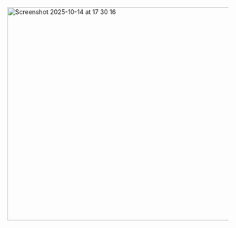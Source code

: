 <img width="656" height="485" alt="Screenshot 2025-10-14 at 17 30 16" src="https://github.com/user-attachments/assets/982bbe93-23d6-4ce6-a837-78b1b4dff43d" />
